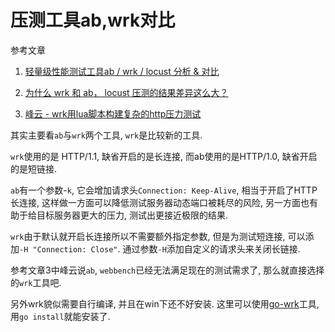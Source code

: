 # 压测工具ab,wrk对比

参考文章

1. [轻量级性能测试工具ab / wrk / locust 分析 & 对比](http://www.istester.com/tester/181.html)

2. [为什么 wrk 和 ab， locust 压测的结果差异这么大？](https://www.v2ex.com/t/423435)

3. [峰云 - wrk用lua脚本构建复杂的http压力测试](http://xiaorui.cc/2018/03/14/wrk%E7%94%A8lua%E8%84%9A%E6%9C%AC%E6%9E%84%E5%BB%BA%E5%A4%8D%E6%9D%82%E7%9A%84http%E5%8E%8B%E5%8A%9B%E6%B5%8B%E8%AF%95/)

其实主要看`ab`与`wrk`两个工具, `wrk`是比较新的工具.

`wrk`使用的是 HTTP/1.1, 缺省开启的是长连接, 而ab使用的是HTTP/1.0, 缺省开启的是短链接.

`ab`有一个参数-`k`, 它会增加请求头`Connection: Keep-Alive`, 相当于开启了HTTP长连接, 这样做一方面可以降低测试服务器动态端口被耗尽的风险, 另一方面也有助于给目标服务器更大的压力, 测试出更接近极限的结果.

`wrk`由于默认就开启长连接所以不需要额外指定参数, 但是为测试短连接, 可以添加`-H "Connection: Close"`. 通过参数`-H`添加自定义的请求头来关闭长链接.

参考文章3中峰云说`ab`, `webbench`已经无法满足现在的测试需求了, 那么就直接选择的`wrk`工具吧.

另外wrk貌似需要自行编译, 并且在win下还不好安装. 这里可以使用[go-wrk](https://github.com/adjust/go-wrk)工具, 用`go install`就能安装了.
